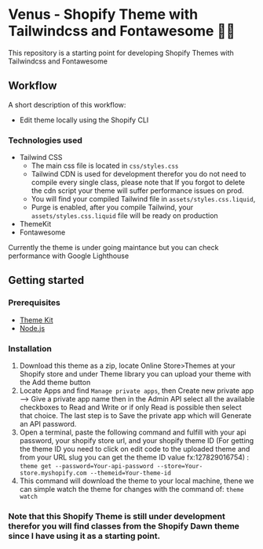 # Venus - Shopify Theme with Tailwindcss and Fontawesome :rocket::rocket:

This repository is a starting point for developing Shopify Themes with Tailwindcss and Fontawesome

## Workflow

A short description of this workflow:

- Edit theme locally using the Shopify CLI

### Technologies used

- Tailwind CSS
  - The main css file is located in `css/styles.css`
  - Tailwind CDN is used for development therefor you do not need to compile every single class, please note that If you forgot to delete the cdn script your theme will suffer performance issues on prod.
  - You will find your compiled Tailwind file in `assets/styles.css.liquid`,
  - Purge is enabled, after you compile Tailwind, your `assets/styles.css.liquid` file will be ready on production
- ThemeKit
- Fontawesome

Currently the theme is under going maintance but you can check performance with Google Lighthouse


## Getting started

### Prerequisites

- [Theme Kit](https://shopify.dev/themes/tools/theme-kit/getting-started)
- [Node.js](https://nodejs.org/)

### Installation

1. Download this theme as a zip, locate Online Store>Themes at your Shopify store and under Theme library you can upload your theme with the Add theme button 
2. Locate Apps and find `Manage private apps`, then Create new private app --> Give a private app name then in the Admin API select all the available checkboxes to Read and Write or if only Read is possible then select that choice. The last step is to Save the private app which will Generate an API password.
3. Open a terminal, paste the following command and fulfill with your api password, your shopify store url, and your shopify theme ID (For getting the theme ID you need to click on edit code to the uploaded theme and from your URL slug you can get the theme ID value fx:127829016754) : ```theme get --password=Your-api-password --store=Your-store.myshopify.com --themeid=Your-theme-id```
4. This command will download the theme to your local machine, thene we can simple watch the theme for changes with the command of: ```theme watch```

### Note that this Shopify Theme is still under development therefor you will find classes from the Shopify Dawn theme since I have using it as a starting point.
